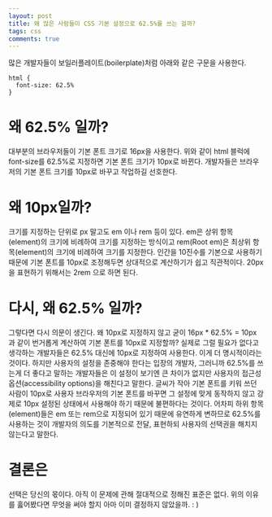 ```yaml
---
layout: post
title: 왜 많은 사람들이 CSS 기본 설정으로 62.5%를 쓰는 걸까?
tags: css
comments: true
---
```


많은 개발자들이 보일러플레이트(boilerplate)처럼 아래와 같은 구문을 사용한다.

```
html {
  font-size: 62.5%
}
```

# 왜 62.5% 일까?

대부분의 브라우저들이 기본 폰트 크기로 16px을 사용한다. 위와 같이 html 블럭에 font-size를 62.5%로 지정하면 기본 폰트 크기가 10px로 바뀐다. 개발자들은 브라우저의 기본 폰트 크기를 10px로 바꾸고 작업하길 선호한다.

# 왜 10px일까?

크기를 지정하는 단위로 px 말고도 em 이나 rem 등이 있다. em은 상위 항목(element)의 크기에 비례하여 크기를 지정하는 방식이고 rem(Root em)은 최상위 항목(element)의 크기에 비례하여 크기를 지정한다. 인간을 10진수를 기본으로 사용하기 때문에 기본 폰트를 10px로 조정해두면 상대적으로 계산하기가 쉽고 직관적이다. 20px을 표현하기 위해서는 2rem 으로 하면 된다.

# 다시, 왜 62.5% 일까?

그렇다면 다시 의문이 생긴다. 왜 10px로 지정하지 않고 굳이 16px \* 62.5% = 10px 과 같이 번거롭게 계산하여 기본 폰트를 10px로 지정할까? 실제로 그럴 필요가 없다고 생각하는 개발자들은 62.5% 대신에 10px로 지정하여 사용한다. 이게 더 명시적이라는 것이다. 하지만 사용자의 설정을 존중해야 한다는 입장의 개발자, 그러니까 62.5%를 쓰는게 더 좋다고 말하는 개발자들은 이 설정이 보기엔 큰 차이가 없지만 사용자의 접근성 옵션(accessibility options)을 해친다고 말한다. 글씨가 작아 기본 폰트를 키워 쓰던 사람이 10px로 사용자 브라우저의 기본 폰트를 바꾸면 그 설정에 맞게 동작하지 않고 강제로 10px 설정된 상태에서 사용해야 하기 때문에 불편하다는 것이다. 어차피 하위 항목(element)들은 em 또는 rem으로 지정되어 있기 때문에 유연하게 변하므로 62.5%를 사용하는 것이 개발자의 의도를 기본적으로 전달, 표현하되 사용자의 선택권을 해치지 않는다고 말한다.

# 결론은

선택은 당신의 몫이다. 아직 이 문제에 관해 절대적으로 정해진 표준은 없다. 위의 이유를 훓어봤다면 무엇을 써야 할지 아마 이미 결정하지 않았을까. : )
